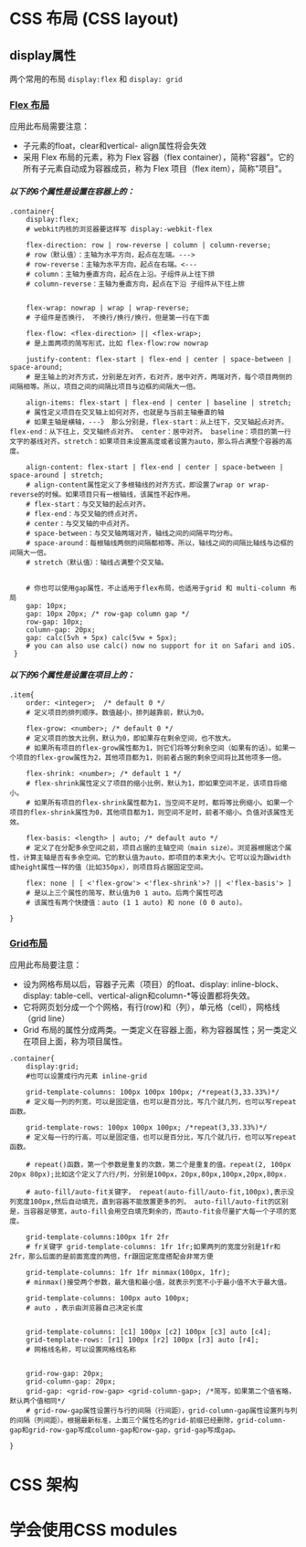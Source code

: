 # CSS 布局 (CSS layout)

## display属性

两个常用的布局 `display:flex` 和 `display: grid`

### [Flex 布局](https://css-tricks.com/snippets/css/a-guide-to-flexbox/)

应用此布局需要注意：

- 子元素的float，clear和vertical- align属性将会失效
- 采用 Flex 布局的元素，称为 Flex 容器（flex container），简称"容器"。它的所有子元素自动成为容器成员，称为 Flex 项目（flex item），简称"项目"。

#### *以下的6个属性是设置在容器上的：*
```
.container{
    display:flex; 
    # webkit内核的浏览器要这样写 display:-webkit-flex
    
    flex-direction: row | row-reverse | column | column-reverse;
    # row（默认值）：主轴为水平方向，起点在左端。--->
    # row-reverse：主轴为水平方向，起点在右端。<---
    # column：主轴为垂直方向，起点在上沿。子组件从上往下排
    # column-reverse：主轴为垂直方向，起点在下沿 子组件从下往上排


    flex-wrap: nowrap | wrap | wrap-reverse;
    # 子组件是否换行， 不换行/换行/换行，但是第一行在下面

    flex-flow: <flex-direction> || <flex-wrap>; 
    # 是上面两项的简写形式，比如 flex-flow:row nowrap

    justify-content: flex-start | flex-end | center | space-between | space-around;
    # 是主轴上的对齐方式，分别是左对齐，右对齐，居中对齐，两端对齐，每个项目两侧的间隔相等。所以，项目之间的间隔比项目与边框的间隔大一倍。

    align-items: flex-start | flex-end | center | baseline | stretch;
    # 属性定义项目在交叉轴上如何对齐，也就是与当前主轴垂直的轴
    # 如果主轴是横轴，---》 那么分别是，flex-start：从上往下，交叉轴起点对齐。flex-end：从下往上，交叉轴终点对齐。 center：居中对齐。 baseline：项目的第一行文字的基线对齐。stretch：如果项目未设置高度或者设置为auto，那么将占满整个容器的高度。

    align-content: flex-start | flex-end | center | space-between | space-around | stretch;
    # align-content属性定义了多根轴线的对齐方式，即设置了wrap or wrap-reverse的时候。如果项目只有一根轴线，该属性不起作用。
    # flex-start：与交叉轴的起点对齐。
    # flex-end：与交叉轴的终点对齐。
    # center：与交叉轴的中点对齐。
    # space-between：与交叉轴两端对齐，轴线之间的间隔平均分布。
    # space-around：每根轴线两侧的间隔都相等。所以，轴线之间的间隔比轴线与边框的间隔大一倍。
    # stretch（默认值）：轴线占满整个交叉轴。


    # 你也可以使用gap属性，不止适用于flex布局，也适用于grid 和 multi-column 布局
    gap: 10px;
    gap: 10px 20px; /* row-gap column gap */
    row-gap: 10px;
    column-gap: 20px;
    gap: calc(5vh + 5px) calc(5vw + 5px); 
    # you can also use calc() now no support for it on Safari and iOS.
 }
 ```

#### *以下的6个属性是设置在项目上的：*

```
.item{
    order: <integer>;  /* default 0 */
    # 定义项目的排列顺序。数值越小，排列越靠前，默认为0。

    flex-grow: <number>; /* default 0 */
    # 定义项目的放大比例，默认为0，即如果存在剩余空间，也不放大。
    # 如果所有项目的flex-grow属性都为1，则它们将等分剩余空间（如果有的话）。如果一个项目的flex-grow属性为2，其他项目都为1，则前者占据的剩余空间将比其他项多一倍。

    flex-shrink: <number>; /* default 1 */
    # flex-shrink属性定义了项目的缩小比例，默认为1，即如果空间不足，该项目将缩小。
    # 如果所有项目的flex-shrink属性都为1，当空间不足时，都将等比例缩小。如果一个项目的flex-shrink属性为0，其他项目都为1，则空间不足时，前者不缩小。负值对该属性无效。

    flex-basis: <length> | auto; /* default auto */
    # 定义了在分配多余空间之前，项目占据的主轴空间（main size）。浏览器根据这个属性，计算主轴是否有多余空间。它的默认值为auto，即项目的本来大小。它可以设为跟width或height属性一样的值（比如350px），则项目将占据固定空间。

    flex: none | [ <'flex-grow'> <'flex-shrink'>? || <'flex-basis'> ]
    # 是以上三个属性的简写，默认值为0 1 auto。后两个属性可选
    # 该属性有两个快捷值：auto (1 1 auto) 和 none (0 0 auto)。

}
```

### [Grid布局](https://css-tricks.com/snippets/css/complete-guide-grid/)

应用此布局要注意：

- 设为网格布局以后，容器子元素（项目）的float、display: inline-block、display: table-cell、vertical-align和column-*等设置都将失效。
- 它将网页划分成一个个网格，有行(row)和（列），单元格（cell），网格线（grid line）
- Grid 布局的属性分成两类。一类定义在容器上面，称为容器属性；另一类定义在项目上面，称为项目属性。

```
.container{
    display:grid;
    #也可以设置成行内元素 inline-grid

    grid-template-columns: 100px 100px 100px; /*repeat(3,33.33%)*/
    # 定义每一列的列宽，可以是固定值，也可以是百分比，写几个就几列，也可以写repeat函数。

    grid-template-rows: 100px 100px 100px; /*repeat(3,33.33%)*/
    # 定义每一行的行高，可以是固定值，也可以是百分比，写几个就几行，也可以写repeat函数。

    # repeat()函数，第一个参数是重复的次数，第二个是重复的值。repeat(2, 100px 20px 80px);比如这个定义了六行/列，分别是100px，20px,80px,100px,20px,80px.

    # auto-fill/auto-fit关键字， repeat(auto-fill/auto-fit,100px),表示没列宽度100px,然后自动填充，直到容器不能放置更多的列， auto-fill/auto-fit的区别是，当容器足够宽，auto-fill会用空白填充剩余的，而auto-fit会尽量扩大每一个子项的宽度。

    grid-template-columns:100px 1fr 2fr
    # fr关键字 grid-template-columns: 1fr 1fr;如果两列的宽度分别是1fr和2fr，那么后面的是前面宽度的两倍，fr跟固定宽度搭配会非常方便

    grid-template-columns: 1fr 1fr minmax(100px, 1fr);
    # minmax()接受两个参数，最大值和最小值，就表示列宽不小于最小值不大于最大值。

    grid-template-columns: 100px auto 100px;
    # auto ，表示由浏览器自己决定长度

   
    grid-template-columns: [c1] 100px [c2] 100px [c3] auto [c4];
    grid-template-rows: [r1] 100px [r2] 100px [r3] auto [r4];
    # 网格线名称，可以设置网格线名称


    grid-row-gap: 20px;
    grid-column-gap: 20px;
    grid-gap: <grid-row-gap> <grid-column-gap>; /*简写，如果第二个值省略，默认两个值相同*/
    # grid-row-gap属性设置行与行的间隔（行间距），grid-column-gap属性设置列与列的间隔（列间距）。根据最新标准，上面三个属性名的grid-前缀已经删除，grid-column-gap和grid-row-gap写成column-gap和row-gap，grid-gap写成gap。

}
```


    

    



    





# CSS 架构
# 学会使用CSS modules